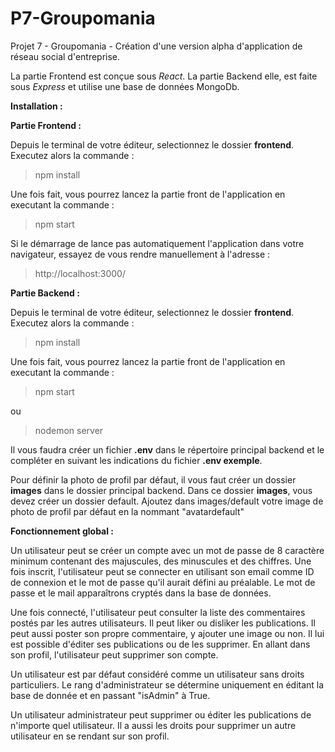 # P7-Groupomania

Projet 7 - Groupomania - Création d'une version alpha d'application de réseau social d'entreprise. 

La partie Frontend est conçue sous *React*. 
La partie Backend elle, est faite sous *Express* et utilise une base de données MongoDb. 

**Installation :**

**Partie Frontend :**

Depuis le terminal de votre éditeur, selectionnez le dossier **frontend**. Executez alors la commande :

> npm install

Une fois fait, vous pourrez lancez la partie front de l'application en executant la commande :

> npm start

Si le démarrage de lance pas automatiquement l'application dans votre navigateur, essayez de vous rendre manuellement à l'adresse :
> http://localhost:3000/

**Partie Backend :**

Depuis le terminal de votre éditeur, selectionnez le dossier **frontend**. Executez alors la commande :

> npm install

Une fois fait, vous pourrez lancez la partie front de l'application en executant la commande :

> npm start

ou

> nodemon server

Il vous faudra créer un fichier **.env** dans le répertoire principal backend et le compléter en suivant les indications du fichier **.env exemple**. 

Pour définir la photo de profil par défaut, il vous faut créer un dossier **images** dans le dossier principal backend. Dans ce dossier **images**, vous devez créer un dossier default. Ajoutez dans images/default votre image de photo de profil par défaut en la nommant "avatardefault"

**Fonctionnement global :**

Un utilisateur peut se créer un compte avec un mot de passe de 8 caractère minimum contenant des majuscules, des minuscules et des chiffres. 
Une fois inscrit, l'utilisateur peut se connecter en utilisant son email comme ID de connexion et le mot de passe qu'il aurait défini au préalable. Le mot de passe et le mail apparaîtrons cryptés dans la base de données. 

Une fois connecté, l'utilisateur peut consulter la liste des commentaires postés par les autres utilisateurs. Il peut liker ou disliker les publications. 
Il peut aussi poster son propre commentaire, y ajouter une image ou non. Il lui est possible d'éditer ses publications ou de les supprimer. 
En allant dans son profil, l'utilisateur peut supprimer son compte. 

Un utilisateur est par défaut considéré comme un utilisateur sans droits particuliers. 
Le rang d'administrateur se détermine uniquement en éditant la base de donnée et en passant "isAdmin" à True. 

Un utilisateur administrateur peut supprimer ou éditer les publications de n'importe quel utilisateur. Il a aussi les droits pour supprimer un autre utilisateur en se rendant sur son profil. 








